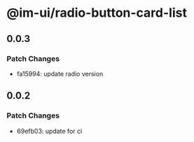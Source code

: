 # @im-ui/radio-button-card-list

## 0.0.3

### Patch Changes

- fa15994: update radio version

## 0.0.2

### Patch Changes

- 69efb03: update for ci

